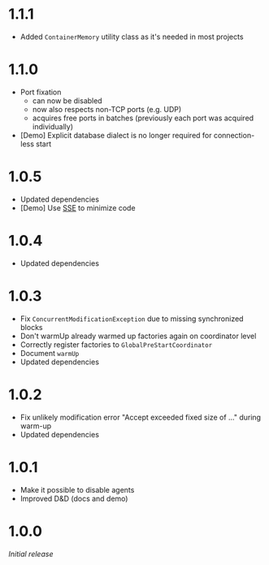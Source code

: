 # 1.1.1
* Added ``ContainerMemory`` utility class as it's needed in most projects

# 1.1.0
* Port fixation 
    * can now be disabled
    * now also respects non-TCP ports (e.g. UDP)
    * acquires free ports in batches (previously each port was acquired individually)
* [Demo] Explicit database dialect is no longer required for connection-less start

# 1.0.5
* Updated dependencies
* [Demo] Use [SSE](https://github.com/xdev-software/spring-security-extras) to minimize code

# 1.0.4
* Updated dependencies

# 1.0.3
* Fix ``ConcurrentModificationException`` due to missing synchronized blocks
* Don't warmUp already warmed up factories again on coordinator level
* Correctly register factories to ``GlobalPreStartCoordinator``
* Document ``warmUp``
* Updated dependencies

# 1.0.2
* Fix unlikely modification error "Accept exceeded fixed size of ..." during warm-up
* Updated dependencies

# 1.0.1 
* Make it possible to disable agents
* Improved D&D (docs and demo)

# 1.0.0
_Initial release_
